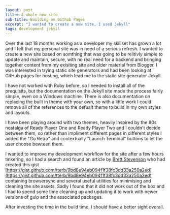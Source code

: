 ```yaml
---
layout: post
title: A whole new site
sub-title: Building on Github Pages
excerpt: "I wanted to create a new site, I used Jekyll"
tags: development jekyll
---
```

Over the last 18 months working as a developer my skillset has grown a lot and I felt that my personal site was in need of a serious refresh. I wanted to create a new site based on somthing that was going to be relitivly simple to update and maintain, secure, with no real need for a backend and bringing together content from my exisiting site and older material from Blogger. I was interested in trying static site generators and had been looking at GitHub pages for hosting, which lead me to the static site generator Jekyll.

I have not worked  with Ruby before, so I needed to install all of the prequisits, but the documentation on the Jekyll site made the process fairly simple, even on a Windows machine. There is also documentation on replacing the built in theme with your own, so with a little work I could remove all of the references to the defualt theme to build in my own styles and layouts.

I have been playing around with two themes, heavily inspired by the 80s nostalga of Ready Player One and Ready Player Two and I couldn't decide between them, so rather than impliment different pages in different styles I added the "Go Retro" and contextually "Launch Terminal" buttons to let the user choose bewteen them.

I wanted to improve my development workflow for the site after a few hours tinkering, so I had a search and found an article by [Brett Stevenson](https://brettstevenson.io/) who had created this gist [https://gist.github.com/tterb/9bd8e94eb094f1f38fc3dd33a250a2ed](https://gist.github.com/tterb/9bd8e94eb094f1f38fc3dd33a250a2ed) containing browsersync and several useful utilities for minimising and cleaning the site assets. Sadly I found that it did not work out of the box and I had to spend some time cleaning up and updating it to work with newer versions of gulp and the associated packages.

After investing the time in the build time, I should have a better sight overall.
